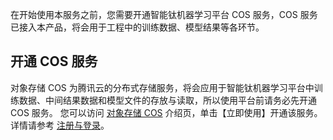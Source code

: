 
在开始使用本服务之前，您需要开通智能钛机器学习平台 COS 服务，COS 服务已接入本产品，将会用于工程中的训练数据、模型结果等各环节。
## 开通 COS 服务
对象存储 COS 为腾讯云的分布式存储服务，将会应用于智能钛机器学习平台中训练数据、中间结果数据和模型文件的存放与读取，所以使用平台前请务必先开通 COS 服务。
您可以访问 [对象存储 COS](https://cloud.tencent.com/product/cos) 介绍页，单击【立即使用】开通该服务。详情请参考 [注册与登录](https://cloud.tencent.com/document/product/436/6231)。


